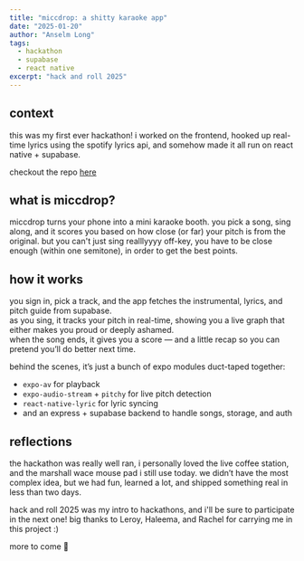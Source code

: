 ```yaml
---
title: "miccdrop: a shitty karaoke app"
date: "2025-01-20"
author: "Anselm Long"
tags:
  - hackathon
  - supabase
  - react native
excerpt: "hack and roll 2025"
---
```


## context

this was my first ever hackathon!
i worked on the frontend, hooked up real-time lyrics using the spotify lyrics api, and somehow made it all run on react native + supabase.

checkout the repo [here](https://github.com/leroytan/miccdrop)

## what is miccdrop?

miccdrop turns your phone into a mini karaoke booth.
you pick a song, sing along, and it scores you based on how close (or far) your pitch is from the original. but you can't just sing realllyyyy off-key, you have to be close enough (within one semitone), in order to get the best points.

## how it works

you sign in, pick a track, and the app fetches the instrumental, lyrics, and pitch guide from supabase.  
as you sing, it tracks your pitch in real-time, showing you a live graph that either makes you proud or deeply ashamed.  
when the song ends, it gives you a score — and a little recap so you can pretend you’ll do better next time.  

behind the scenes, it’s just a bunch of expo modules duct-taped together:
- `expo-av` for playback  
- `expo-audio-stream` + `pitchy` for live pitch detection  
- `react-native-lyric` for lyric syncing  
- and an express + supabase backend to handle songs, storage, and auth  


## reflections

the hackathon was really well ran, i personally loved the live coffee station, and the marshall wace mouse pad i still use today.
we didn’t have the most complex idea, but we had fun, learned a lot, and shipped something real in less than two days. 

hack and roll 2025 was my intro to hackathons, and i'll be sure to participate in the next one! big thanks to Leroy, Haleema, and Rachel for carrying me in this project :)

more to come 🎤


